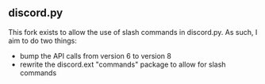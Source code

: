 discord.py
---
This fork exists to allow the use of slash commands in discord.py.
As such, I aim to do two things:
- bump the API calls from version 6 to version 8
- rewrite the discord.ext "commands" package to allow for slash commands
